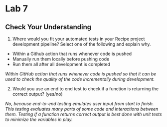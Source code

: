 # Lab 7

## Check Your Understanding

1) Where would you fit your automated tests in your Recipe project development pipeline? Select one of the following and explain why.
- Within a Github action that runs whenever code is pushed 
- Manually run them locally before pushing code
- Run them all after all development is completed

*Within  GitHub action that runs whenever code is pushed so that it can be used to check the quality of the code incrementally during development.*

2) Would you use an end to end test to check if a function is returning the correct output? (yes/no)

*No, because end-to-end testing emulates user input from start to finish. This testing evaluates many parts of some code and interactions between them. Testing if a function returns correct output is best done with unit tests to minimize the variables in play.*



